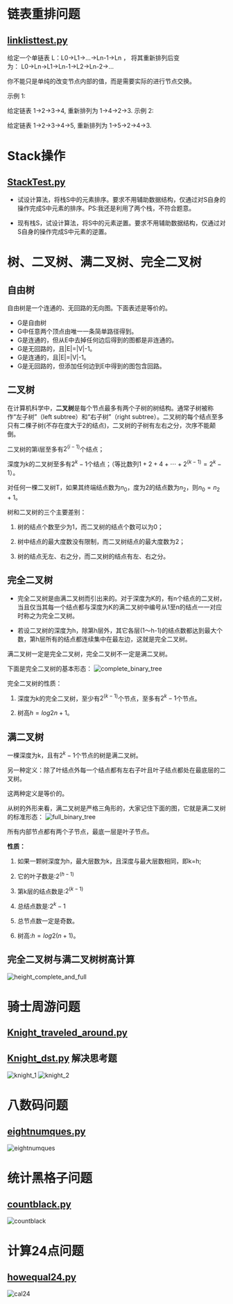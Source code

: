 # 链表重排问题
## [linklisttest.py](linklisttest.py)
给定一个单链表 L：L0→L1→…→Ln-1→Ln ，
将其重新排列后变为： L0→Ln→L1→Ln-1→L2→Ln-2→…

你不能只是单纯的改变节点内部的值，而是需要实际的进行节点交换。

示例 1:

给定链表 1->2->3->4, 重新排列为 1->4->2->3.
示例 2:

给定链表 1->2->3->4->5, 重新排列为 1->5->2->4->3.

# Stack操作
## [StackTest.py](StackTest.py)

* 试设计算法，将栈S中的元素排序。要求不用辅助数据结构，仅通过对S自身的操作完成S中元素的排序。PS:我还是利用了两个栈，不符合题意。

* 现有栈S，试设计算法，将S中的元素逆置。要求不用辅助数据结构，仅通过对S自身的操作完成S中元素的逆置。

# 树、二叉树、满二叉树、完全二叉树

## 自由树
自由树是一个连通的、无回路的无向图。下面表述是等价的。

* G是自由树
* G中任意两个顶点由唯一一条简单路径得到。
* G是连通的，但从E中去掉任何边后得到的图都是非连通的。
* G是无回路的，且|E|=|V|-1。
* G是连通的，且|E|=|V|-1。
* G是无回路的，但添加任何边到E中得到的图包含回路。

## 二叉树
在计算机科学中，**二叉树**是每个节点最多有两个子树的树结构。通常子树被称作“左子树”（left subtree）和“右子树”（right subtree）。二叉树的每个结点至多只有二棵子树(不存在度大于2的结点)，二叉树的子树有左右之分，次序不能颠倒。

二叉树的第i层至多有$2^{(i-1)}$个结点；

深度为k的二叉树至多有$2^k-1$个结点；（等比数列$1+2+4+\cdots+2^{(k-1)} = 2^k-1$）。

对任何一棵二叉树T，如果其终端结点数为$n_0$，度为2的结点数为$n_2$，则$n_0 = n_2 + 1$。

树和二叉树的三个主要差别：

1)  树的结点个数至少为1，而二叉树的结点个数可以为0；

2)  树中结点的最大度数没有限制，而二叉树结点的最大度数为2；

3)  树的结点无左、右之分，而二叉树的结点有左、右之分。

## 完全二叉树

* 完全二叉树是由满二叉树而引出来的。对于深度为K的，有n个结点的二叉树，当且仅当其每一个结点都与深度为K的满二叉树中编号从1至n的结点一一对应时称之为完全二叉树。

* 若设二叉树的深度为h，除第h层外，其它各层(1～h-1)的结点数都达到最大个数，第h层所有的结点都连续集中在最左边，这就是完全二叉树。

满二叉树一定是完全二叉树，完全二叉树不一定是满二叉树。

下面是完全二叉树的基本形态：
![complete_binary_tree](figure/complete_binary_tree.gif)

完全二叉树的性质：

1) 深度为k的完全二叉树，至少有$2^{(k-1)}$个节点，至多有$2^k-1$个节点。

2) 树高$h=log2n + 1$。

## 满二叉树
一棵深度为k，且有$2^k-1$个节点的树是满二叉树。

另一种定义：除了叶结点外每一个结点都有左右子叶且叶子结点都处在最底层的二叉树。

这两种定义是等价的。

从树的外形来看，满二叉树是严格三角形的，大家记住下面的图，它就是满二叉树的标准形态：
![full_binary_tree](figure/full_binary_tree.jpg)

所有内部节点都有两个子节点，最底一层是叶子节点。

**性质：**

1) 如果一颗树深度为h，最大层数为k，且深度与最大层数相同，即k=h;

2) 它的叶子数是:$2^{(h-1)}$

3) 第k层的结点数是:$2^{(k-1)}$

4) 总结点数是:$2^k-1$ 

5) 总节点数一定是奇数。

6) 树高:$h=log2(n+1)$。

## 完全二叉树与满二叉树树高计算
![height_complete_and_full](figure/height_full_and_complete.png)



# 骑士周游问题
## [Knight_traveled_around.py](Knight_traveled_around.py)
## [Knight_dst.py](knight_dst.py) 解决思考题
![knight_1](figure/knight_1.png)
![knight_2](figure/knight_2.png)

# 八数码问题
## [eightnumques.py](eightnumques.py)
![eightnumques](figure/eight_num1.png)

# 统计黑格子问题
## [countblack.py](count_black.py)
![countblack](figure/count_black.png)

# 计算24点问题
## [howequal24.py](howequal24.py)
![cal24](figure/cal24.png)



